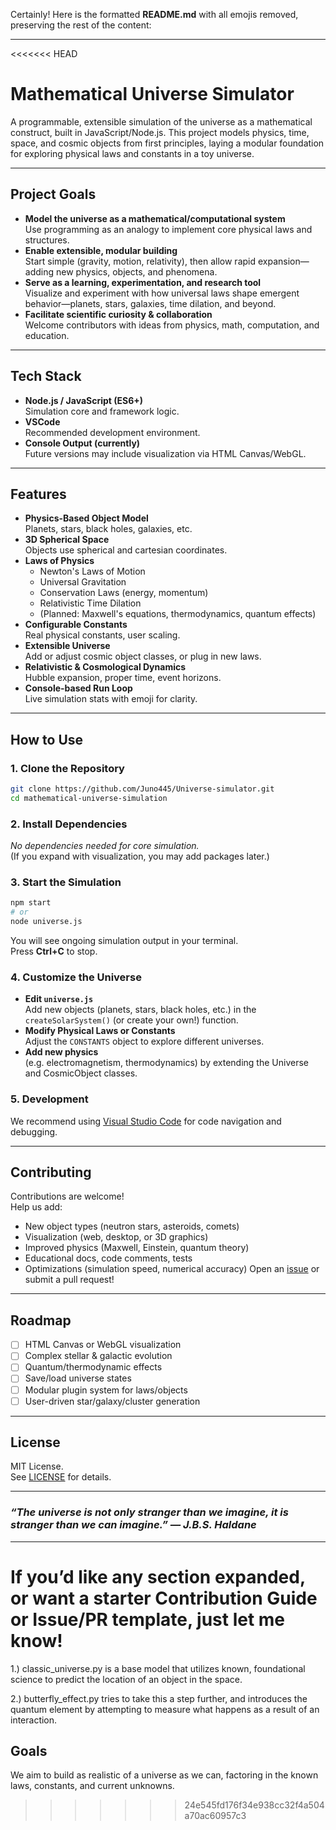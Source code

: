 Certainly! Here is the formatted **README.md** with all emojis removed, preserving the rest of the content:

---

<<<<<<< HEAD
# Mathematical Universe Simulator

A programmable, extensible simulation of the universe as a mathematical construct, built in JavaScript/Node.js. This project models physics, time, space, and cosmic objects from first principles, laying a modular foundation for exploring physical laws and constants in a toy universe.

---

## Project Goals
- **Model the universe as a mathematical/computational system**  
  Use programming as an analogy to implement core physical laws and structures.
- **Enable extensible, modular building**  
  Start simple (gravity, motion, relativity), then allow rapid expansion—adding new physics, objects, and phenomena.
- **Serve as a learning, experimentation, and research tool**  
  Visualize and experiment with how universal laws shape emergent behavior—planets, stars, galaxies, time dilation, and beyond.
- **Facilitate scientific curiosity & collaboration**  
  Welcome contributors with ideas from physics, math, computation, and education.

---

## Tech Stack
- **Node.js / JavaScript (ES6+)**  
  Simulation core and framework logic.
- **VSCode**  
  Recommended development environment.
- **Console Output (currently)**  
  Future versions may include visualization via HTML Canvas/WebGL.

---

## Features
- **Physics-Based Object Model**  
  Planets, stars, black holes, galaxies, etc.
- **3D Spherical Space**  
  Objects use spherical and cartesian coordinates.
- **Laws of Physics**  
  - Newton's Laws of Motion  
  - Universal Gravitation  
  - Conservation Laws (energy, momentum)  
  - Relativistic Time Dilation  
  - (Planned: Maxwell's equations, thermodynamics, quantum effects)
- **Configurable Constants**  
  Real physical constants, user scaling.
- **Extensible Universe**  
  Add or adjust cosmic object classes, or plug in new laws.
- **Relativistic & Cosmological Dynamics**  
  Hubble expansion, proper time, event horizons.
- **Console-based Run Loop**  
  Live simulation stats with emoji for clarity.

---

## How to Use
### **1. Clone the Repository**
```bash
git clone https://github.com/Juno445/Universe-simulator.git
cd mathematical-universe-simulation
```
### **2. Install Dependencies**
_No dependencies needed for core simulation._  
(If you expand with visualization, you may add packages later.)
### **3. Start the Simulation**
```bash
npm start
# or
node universe.js
```
You will see ongoing simulation output in your terminal.  
Press **Ctrl+C** to stop.
### **4. Customize the Universe**
- **Edit `universe.js`**  
  Add new objects (planets, stars, black holes, etc.) in the `createSolarSystem()` (or create your own!) function.
- **Modify Physical Laws or Constants**  
  Adjust the `CONSTANTS` object to explore different universes.
- **Add new physics**  
  (e.g. electromagnetism, thermodynamics) by extending the Universe and CosmicObject classes.
### **5. Development**
We recommend using [Visual Studio Code](https://code.visualstudio.com/) for code navigation and debugging.

---

## Contributing
Contributions are welcome!  
Help us add:
- New object types (neutron stars, asteroids, comets)
- Visualization (web, desktop, or 3D graphics)
- Improved physics (Maxwell, Einstein, quantum theory)
- Educational docs, code comments, tests
- Optimizations (simulation speed, numerical accuracy)
Open an [issue](https://github.com/Juno445/Universe-simulator/issues) or submit a pull request!

---

## Roadmap
- [ ] HTML Canvas or WebGL visualization
- [ ] Complex stellar & galactic evolution
- [ ] Quantum/thermodynamic effects
- [ ] Save/load universe states
- [ ] Modular plugin system for laws/objects
- [ ] User-driven star/galaxy/cluster generation

---

## License
MIT License.  
See [LICENSE](LICENSE) for details.

---

### _“The universe is not only stranger than we imagine, it is stranger than we can imagine.” — J.B.S. Haldane_

---

If you’d like any section expanded, or want a starter Contribution Guide or Issue/PR template, just let me know!
=======
1.) classic_universe.py is a base model that utilizes known, foundational science to predict the location of an object in the space.

2.) butterfly_effect.py tries to take this a step further, and introduces the quantum element by attempting to measure what happens as a result of an interaction.

## Goals
We aim to build as realistic of a universe as we can, factoring in the known laws, constants, and current unknowns.
>>>>>>> 24e545fd176f34e938cc32f4a504a70ac60957c3
